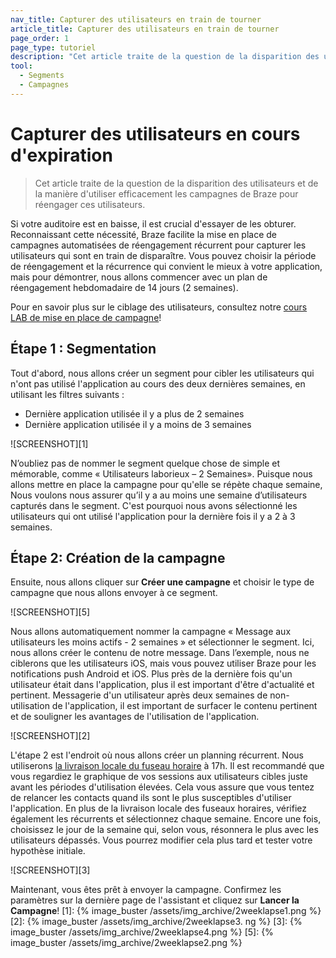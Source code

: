 ```yaml
---
nav_title: Capturer des utilisateurs en train de tourner
article_title: Capturer des utilisateurs en train de tourner
page_order: 1
page_type: tutoriel
description: "Cet article traite de la question de la disparition des utilisateurs et de la manière d'utiliser efficacement Braze Campaigns pour réengager ces utilisateurs."
tool:
  - Segments
  - Campagnes
---
```


# Capturer des utilisateurs en cours d'expiration

> Cet article traite de la question de la disparition des utilisateurs et de la manière d'utiliser efficacement les campagnes de Braze pour réengager ces utilisateurs.

Si votre auditoire est en baisse, il est crucial d'essayer de les obturer. Reconnaissant cette nécessité, Braze facilite la mise en place de campagnes automatisées de réengagement récurrent pour capturer les utilisateurs qui sont en train de disparaître. Vous pouvez choisir la période de réengagement et la récurrence qui convient le mieux à votre application, mais pour démontrer, nous allons commencer avec un plan de réengagement hebdomadaire de 14 jours (2 semaines).

Pour en savoir plus sur le ciblage des utilisateurs, consultez notre [cours LAB de mise en place de campagne](http://lab.braze.com/campaign-setup-delivery-targeting-conversions)!

## Étape 1 : Segmentation

Tout d'abord, nous allons créer un segment pour cibler les utilisateurs qui n'ont pas utilisé l'application au cours des deux dernières semaines, en utilisant les filtres suivants :

- Dernière application utilisée il y a plus de 2 semaines
- Dernière application utilisée il y a moins de 3 semaines

!\[SCREENSHOT\]\[1\]

N’oubliez pas de nommer le segment quelque chose de simple et mémorable, comme « Utilisateurs laborieux – 2 Semaines». Puisque nous allons mettre en place la campagne pour qu'elle se répète chaque semaine, Nous voulons nous assurer qu’il y a au moins une semaine d’utilisateurs capturés dans le segment. C'est pourquoi nous avons sélectionné les utilisateurs qui ont utilisé l'application pour la dernière fois il y a 2 à 3 semaines.

## Étape 2: Création de la campagne

Ensuite, nous allons cliquer sur **Créer une campagne** et choisir le type de campagne que nous allons envoyer à ce segment.

!\[SCREENSHOT\]\[5\]

Nous allons automatiquement nommer la campagne « Message aux utilisateurs les moins actifs - 2 semaines » et sélectionner le segment. Ici, nous allons créer le contenu de notre message. Dans l’exemple, nous ne ciblerons que les utilisateurs iOS, mais vous pouvez utiliser Braze pour les notifications push Android et iOS. Plus près de la dernière fois qu'un utilisateur était dans l'application, plus il est important d'être d'actualité et pertinent. Messagerie d'un utilisateur après deux semaines de non-utilisation de l'application, il est important de surfacer le contenu pertinent et de souligner les avantages de l'utilisation de l'application.

!\[SCREENSHOT\]\[2\]

L'étape 2 est l'endroit où nous allons créer un planning récurrent. Nous utiliserons [la livraison locale du fuseau horaire][4] à 17h. Il est recommandé que vous regardiez le graphique de vos sessions aux utilisateurs cibles juste avant les périodes d'utilisation élevées. Cela vous assure que vous tentez de relancer les contacts quand ils sont le plus susceptibles d'utiliser l'application. En plus de la livraison locale des fuseaux horaires, vérifiez également les récurrents et sélectionnez chaque semaine. Encore une fois, choisissez le jour de la semaine qui, selon vous, résonnera le plus avec les utilisateurs dépassés. Vous pourrez modifier cela plus tard et tester votre hypothèse initiale.

!\[SCREENSHOT\]\[3\]

Maintenant, vous êtes prêt à envoyer la campagne. Confirmez les paramètres sur la dernière page de l'assistant et cliquez sur **Lancer la Campagne**!
[1]: {% image_buster /assets/img_archive/2weeklapse1.png %} [2]: {% image_buster /assets/img_archive/2weeklapse3. ng %} [3]: {% image_buster /assets/img_archive/2weeklapse4.png %} [5]: {% image_buster /assets/img_archive/2weeklapse2.png %}

[4]: {{site.baseurl}}/help/faqs/#what-does-local-time-zone-delivery-offer
